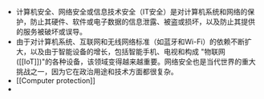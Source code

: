 - 计算机安全、网络安全或信息技术安全（IT安全）是对计算机系统和网络的保护，防止其硬件、软件或电子数据的信息泄露、被盗或损坏，以及防止其提供的服务被破坏或误导。
- 由于对计算机系统、互联网和无线网络标准（如蓝牙和Wi-Fi）的依赖不断扩大，以及由于智能设备的增长，包括智能手机、电视和构成 "物联网([[IoT]])"的各种设备，该领域变得越来越重要。网络安全也是当代世界的重大挑战之一，因为它在政治用途和技术方面都很复杂。
- [[Computer protection]]
-